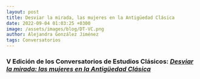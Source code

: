 ```yaml
---
layout: post
title: Desviar la mirada, las mujeres en la Antigüedad Clásica
date: 2022-09-04 01:03:25 +0300
image: /assets/images/blog/DT-VC.png
author: Alejandra González Jiménez
tags: Conversatorios
---
```


### V Edición de los Conversatorios de Estudios Clásicos: *<a href="/desdethemyscira.github.io/assets/images/blog/Desviar-la-mirada.pdf" target="_blank">Desviar la mirada: las mujeres en la Antigüedad Clásica</a>*
